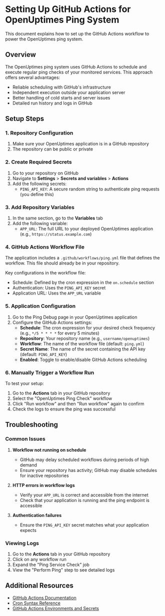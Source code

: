 # Setting Up GitHub Actions for OpenUptimes Ping System

This document explains how to set up the GitHub Actions workflow to power the OpenUptimes ping system.

## Overview

The OpenUptimes ping system uses GitHub Actions to schedule and execute regular ping checks of your monitored services. This approach offers several advantages:

- Reliable scheduling with GitHub's infrastructure
- Independent execution outside your application server
- Better handling of cold starts and server issues
- Detailed run history and logs in GitHub

## Setup Steps

### 1. Repository Configuration

1. Make sure your OpenUptimes application is in a GitHub repository
2. The repository can be public or private

### 2. Create Required Secrets

1. Go to your repository on GitHub
2. Navigate to **Settings** > **Secrets and variables** > **Actions**
3. Add the following secrets:
   - `PING_API_KEY`: A secure random string to authenticate ping requests (you define this)

### 3. Add Repository Variables

1. In the same section, go to the **Variables** tab
2. Add the following variable:
   - `APP_URL`: The full URL to your deployed OpenUptimes application (e.g., `https://status.example.com`)

### 4. GitHub Actions Workflow File

The application includes a `.github/workflows/ping.yml` file that defines the workflow. This file should already be in your repository.

Key configurations in the workflow file:
- Schedule: Defined by the cron expression in the `on.schedule` section
- Authentication: Uses the `PING_API_KEY` secret
- Application URL: Uses the `APP_URL` variable

### 5. Application Configuration

1. Go to the Ping Debug page in your OpenUptimes application
2. Configure the GitHub Actions settings:
   - **Schedule**: The cron expression for your desired check frequency (e.g., `*/5 * * * *` for every 5 minutes)
   - **Repository**: Your repository name (e.g., `username/openuptimes`)
   - **Workflow**: The name of the workflow file (default: `ping.yml`)
   - **Secret Name**: The name of the secret containing the API key (default: `PING_API_KEY`)
   - **Enabled**: Toggle to enable/disable GitHub Actions scheduling

### 6. Manually Trigger a Workflow Run

To test your setup:
1. Go to the **Actions** tab in your GitHub repository
2. Select the "OpenUptimes Ping Check" workflow
3. Click "Run workflow" and then "Run workflow" again to confirm
4. Check the logs to ensure the ping was successful

## Troubleshooting

### Common Issues

1. **Workflow not running on schedule**
   - GitHub may delay scheduled workflows during periods of high demand
   - Ensure your repository has activity; GitHub may disable schedules for inactive repositories

2. **HTTP errors in workflow logs**
   - Verify your `APP_URL` is correct and accessible from the internet
   - Check that your application is running and the ping endpoint is accessible

3. **Authentication failures**
   - Ensure the `PING_API_KEY` secret matches what your application expects

### Viewing Logs

1. Go to the **Actions** tab in your GitHub repository
2. Click on any workflow run
3. Expand the "Ping Service Check" job
4. View the "Perform Ping" step to see detailed logs

## Additional Resources

- [GitHub Actions Documentation](https://docs.github.com/en/actions)
- [Cron Syntax Reference](https://crontab.guru/)
- [GitHub Actions Environments and Secrets](https://docs.github.com/en/actions/security-guides/using-secrets-in-github-actions) 